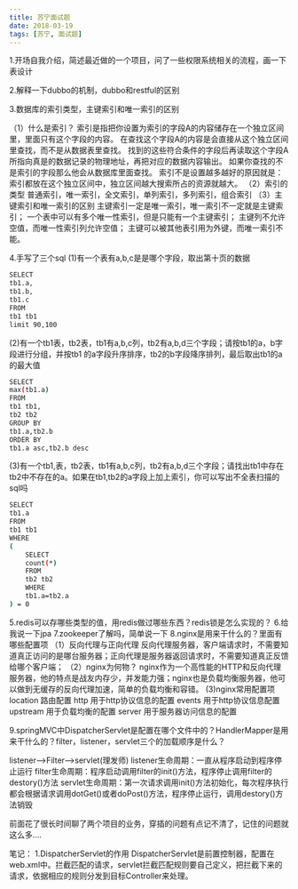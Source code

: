 ```yaml
---
title: 苏宁面试题
date: 2018-03-19
tags: [苏宁, 面试题]
---
```

1.开场自我介绍，简述最近做的一个项目，问了一些权限系统相关的流程，画一下表设计

2.解释一下dubbo的机制，dubbo和restful的区别

3.数据库的索引类型，主键索引和唯一索引的区别
<!-- more -->
（1）什么是索引？
索引是指把你设置为索引的字段A的内容储存在一个独立区间里，里面只有这个字段的内容。
在查找这个字段A的内容是会直接从这个独立区间里查找，而不是从数据表里查找。
找到的这些符合条件的字段后再读取这个字段A所指向真是的数据记录的物理地址，再把对应的数据内容输出。
如果你查找的不是索引的字段那么他会从数据库里面查找。
索引不是设置越多越好的原因就是：索引都放在这个独立区间中，独立区间越大搜索所占的资源就越大。
（2）索引的类型
普通索引，唯一索引，全文索引，单列索引，多列索引，组合索引
（3）主键索引和唯一索引的区别
主键索引一定是唯一索引，唯一索引不一定就是主键索引；
一个表中可以有多个唯一性索引，但是只能有一个主键索引；
主键列不允许空值，而唯一性索引列允许空值；
主键可以被其他表引用为外键，而唯一索引不能。

4.手写了三个sql
(1)有一个表有a,b,c是是哪个字段，取出第十页的数据
```bash
SELECT
tb1.a,
tb1.b,
tb1.c
FROM
tb1 tb1
limit 90,100 
```
(2)有一个tb1表，tb2表，tb1有a,b,c列，tb2有a,b,d三个字段；请按tb1的a，b字段进行分组，并按tb1
的a字段升序排序，tb2的b字段降序排列，最后取出tb1的a的最大值
```bash
SELECT
max(tb1.a)
FROM
tb1 tb1, 
tb2 tb2
GROUP BY
tb1.a,tb2.b
ORDER BY 
tb1.a asc,tb2.b desc
```
(3)有一个tb1,表，tb2表，tb1有a,b,c列，tb2有a,b,d三个字段；请找出tb1中存在tb2中不存在的a。如果在tb1,tb2的a字段上加上索引，你可以写出不全表扫描的sql吗
``` bash
SELECT
tb1.a
FROM
tb1 tb1
WHERE 
(
    SELECT
    count(*)
    FROM
    tb2 tb2
    WHERE
    tb1.a=tb2.a
) = 0
```
5.redis可以存哪些类型的值，用redis做过哪些东西？redis锁是怎么实现的？
6.给我说一下jpa
7.zookeeper了解吗，简单说一下
8.nginx是用来干什么的？里面有哪些配置项
（1）反向代理与正向代理
反向代理服务器，客户端请求时，不需要知道真正访问的是哪台服务器；正向代理是服务器返回请求时，不需要知道真正反馈给哪个客户端；
（2）nginx为何物？
nginx作为一个高性能的HTTP和反向代理服务器，他的特点是战友内存少，并发能力强；nginx也是负载均衡服务器，他可以做到无缓存的反向代理加速，简单的负载均衡和容错。
(3)nginx常用配置项
location 路由配置
http 用于http协议信息的配置
events 用于http协议信息配置
upstream 用于负载均衡的配置
server 用于服务器访问信息的配置

9.springMVC中DispatcherServlet是配置在哪个文件中的？HandlerMapper是用来干什么的？filter，listener，servlet三个的加载顺序是什么？

listener-->Filter-->servlet(理发师)
listener生命周期：一直从程序启动到程序停止运行
filter生命周期：程序启动调用filter的init()方法，程序停止调用filter的destory()方法
servlet生命周期：第一次请求调用init()方法初始化，每次程序执行都会根据请求调用dotGet()或者doPost()方法，程序停止运行，调用destory()方法销毁

前面花了很长时间聊了两个项目的业务，穿插的问题有点记不清了，记住的问题就这么多....

笔记：
1.DispatcherServlet的作用
  DispatcherServlet是前置控制器，配置在web.xml中。拦截匹配的请求，servlet拦截匹配规则要自己定义，把拦截下来的请求，依据相应的规则分发到目标Controller来处理。